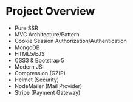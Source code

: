 <h1>Project Overview</h1>

<ul>
    <li>Pure SSR</li>
    <li>MVC Architecture/Pattern</li>
    <li>Cookie Session Authorization/Authentication</li>
    <li>MongoDB</li>
    <li>HTML5/EJS</li>
    <li>CSS3 & Bootstrap 5</li>
    <li>Modern JS</li>
    <li>Compression (GZIP)</li>
    <li>Helmet (Security)</li>
    <li>NodeMailer (Mail Provider)</li>
    <li>Stripe (Payment Gateway)</li>
</ul>
